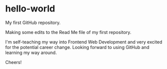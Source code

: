 # hello-world
My first GitHub repository.

Making some edits to the Read Me file of my first repository. 

I'm self-teaching my way into Frontend Web Development and very excited for the potential career change. Looking forward to using GitHub and learning my way around.

Cheers!
